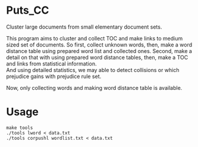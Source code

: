 # Puts_CC
Cluster large documents from small elementary document sets.

This program aims to cluster and collect TOC and make links to medium sized set of documents.
So first, collect unknown words, then, make a word distance table using prepared word list and collected ones.
Second, make a detail on that with using prepared word distance tables, then,
make a TOC and links from statistical information.  
And using detailed statistics, we may able to detect collisions or which prejudice gains with prejudice rule set.

Now, only collecting words and making word distance table is available.

# Usage
    make tools
    ./tools lword < data.txt
    ./tools corpushl wordlist.txt < data.txt
